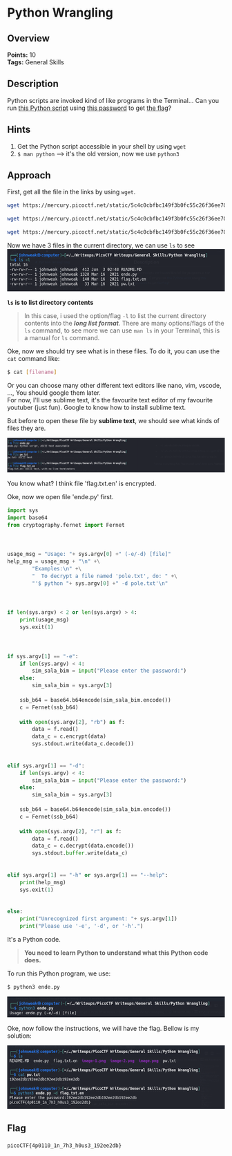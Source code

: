 # Python Wrangling

## Overview

**Points:** 10\
**Tags:** General Skills
 
## Description
Python scripts are invoked kind of like programs in the Terminal... Can you run [this Python script](./ende.py) using [this password](./pw.txt) to get [the flag](./flag.txt.en)?
## Hints
1. Get the Python script accessible in your shell by using `wget`
2. `$ man python` --> it's the old version, now we use `python3`
## Approach
First, get all the file in the links by using `wget`.
```bash
wget https://mercury.picoctf.net/static/5c4c0cbfbc149f3b0fc55c26f36ee707/ende.py
```
```bash
wget https://mercury.picoctf.net/static/5c4c0cbfbc149f3b0fc55c26f36ee707/pw.txt
```
```bash
wget https://mercury.picoctf.net/static/5c4c0cbfbc149f3b0fc55c26f36ee707/flag.txt.en
```
Now we have 3 files in the current directory, we can use `ls` to see
![ls command](image.png)

**`ls` is to list directory contents**

> In this case, i used the option/flag `-l` to list the current directory contents into the ***long list format***. There are many options/flags of the `ls` command, to see more we can use `man ls` in your Terminal, this is a manual for `ls` command.

Oke, now we should try see what is in these files. To do it, you can use the `cat` command like:
```bash
$ cat [filename]
```
Or you can choose many other different text editors like nano, vim, vscode, ..., You should google them later.\
For now, I'll use sublime text, it's the favourite text editor of my favourite youtuber (just fun). Google to know how to install sublime text.

But before to open these file by **sublime text**, we should see what kinds of files they are.

![alt text](image-1.png)

You know what? I think file 'flag.txt.en' is encrypted.

Oke, now we open file 'ende.py' first.
```python
import sys
import base64
from cryptography.fernet import Fernet



usage_msg = "Usage: "+ sys.argv[0] +" (-e/-d) [file]"
help_msg = usage_msg + "\n" +\
        "Examples:\n" +\
        "  To decrypt a file named 'pole.txt', do: " +\
        "'$ python "+ sys.argv[0] +" -d pole.txt'\n"



if len(sys.argv) < 2 or len(sys.argv) > 4:
    print(usage_msg)
    sys.exit(1)



if sys.argv[1] == "-e":
    if len(sys.argv) < 4:
        sim_sala_bim = input("Please enter the password:")
    else:
        sim_sala_bim = sys.argv[3]

    ssb_b64 = base64.b64encode(sim_sala_bim.encode())
    c = Fernet(ssb_b64)

    with open(sys.argv[2], "rb") as f:
        data = f.read()
        data_c = c.encrypt(data)
        sys.stdout.write(data_c.decode())


elif sys.argv[1] == "-d":
    if len(sys.argv) < 4:
        sim_sala_bim = input("Please enter the password:")
    else:
        sim_sala_bim = sys.argv[3]

    ssb_b64 = base64.b64encode(sim_sala_bim.encode())
    c = Fernet(ssb_b64)

    with open(sys.argv[2], "r") as f:
        data = f.read()
        data_c = c.decrypt(data.encode())
        sys.stdout.buffer.write(data_c)


elif sys.argv[1] == "-h" or sys.argv[1] == "--help":
    print(help_msg)
    sys.exit(1)


else:
    print("Unrecognized first argument: "+ sys.argv[1])
    print("Please use '-e', '-d', or '-h'.")

```
It's a Python code.
> **You need to learn Python to understand what this Python code does.**

To run this Python program, we use:
```bash
$ python3 ende.py
```
![alt text](image-2.png)

Oke, now follow the instructions, we will have the flag. Bellow is my solution:

![alt text](image-3.png)

## Flag

`picoCTF{4p0110_1n_7h3_h0us3_192ee2db}`

